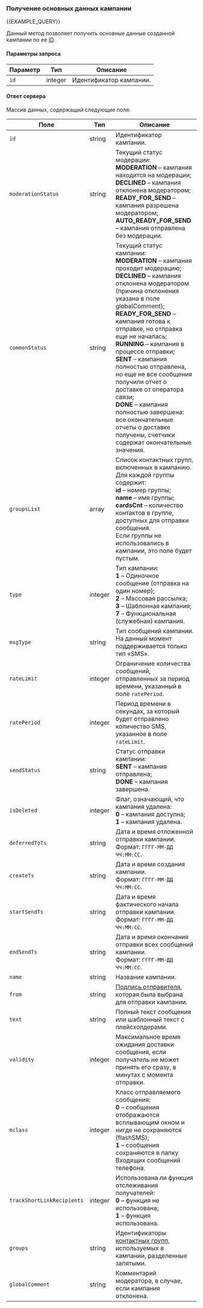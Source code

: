 ### Получение основных данных кампании
{{EXAMPLE_QUERY}}

Данный метод позволяет получить основные данные созданной кампании по ее [ID](other#glossary-id).

#### Параметры запроса

 Параметр     | Тип     | Описание
--------------|---------|-----------
`id`          | integer | Идентификатор кампании.

#### Ответ сервера

Массив данных, содержащий следующие поля:

Поле           | Тип     | Описание
---------------|---------|-----------
`id`           | string  | Идентификатор кампании.
`moderationStatus`         | string  | Текущий статус модерации:<br>**MODERATION** – кампания находится на модерации;<br>**DECLINED** – кампания отклонена модератором;<br>**READY_FOR_SEND** – кампания разрешена модератором;<br>**AUTO_READY_FOR_SEND** – кампания отправлена без модерации.
`commonStatus` | string  | Текущий статус кампании:<br>**MODERATION** – кампания проходит модерацию;<br>**DECLINED** – кампания отклонена модератором (причина отклонения указана в поле globalComment);<br>**READY_FOR_SEND** – кампания готова к отправке, но отправка еще не началась;<br>**RUNNING** – кампания в процессе отправки;<br>**SENT** – кампания полностью отправлена, но еще не все сообщения получили отчет о доставке от оператора связи;<br>**DONE** – кампания полностью завершена: все окончательные отчеты о доставке получены, счетчики содержат окончательные значения.
`groupsList`   | array  | Список контактных групп, включенных в кампанию.<br>Для каждой группы содержит:<br>**id** – номер группы;<br>**name** – имя группы;<br>**cardsCnt** – количество контактов в группе, доступных для отправки сообщения.<br>Если группы не использовались в кампании, это поле будет пустым. 
`type`         | integer | Тип кампании:<br>**1** – Одиночное сообщение (отправка на один номер);<br>**2** – Массовая рассылка;<br>**3** – Шаблонная кампания;<br>**7** – Функциональная (служебная) кампания.
`msgType`      | string | Тип сообщений кампании.<br>На данный момент поддерживается только тип «SMS».
`rateLimit`    | integer | Ограничение количества сообщений, отправленных за период времени, указанный в поле `ratePeriod`. 
`ratePeriod`   | integer | Период времени в секундах, за который будет отправлено количество SMS, указанное в поле `rateLimit`.
`sendStatus`   | string | Статус отправки кампании:<br>**SENT** – кампания отправлена;<br>**DONE** – кампания завершена.
`isDeleted`    | integer | Флаг, означающий, что кампания удалена:<br>**0** – кампания доступна;<br>**1** – кампания удалена.
`deferredToTs` | string  | Дата и время отложенной отправки кампании.<br>Формат: `ГГГГ-ММ-ДД ЧЧ:ММ:СС`.
`createTs`     | string  | Дата и время создания кампании.<br>Формат: `ГГГГ-ММ-ДД ЧЧ:ММ:СС`.
`startSendTs`  | string  | Дата и время фактического начала отправки кампании.<br>Формат: `ГГГГ-ММ-ДД ЧЧ:ММ:СС`.
`endSendTs`    | string  | Дата и время окончания отправки всех сообщений кампании.<br>Формат: `ГГГГ-ММ-ДД ЧЧ:ММ:СС`.
`name`         | string  | Название кампании.
`from`         | string  | [Подпись отправителя](other#glossary-sender-id), которая была выбрана для отправки кампании.
`text`         | string  | Полный текст сообщения или шаблонный текст с плейсхолдерами.
`validity`     | integer | Максимальное время ожидания доставки сообщения, если получатель не может принять его сразу, в минутах с момента отправки.
`mclass`       | integer  | Класс отправляемого сообщения:<br>**0** – сообщения отображаются всплывающим окном и нигде не сохраняются (flashSMS);<br>**1** – сообщения сохраняются в папку Входящих сообщений телефона.
`trackShortLinkRecipients` | integer | Использована ли функция отслеживания получателей:<br>**0** – функция не использована;<br>**1** – функция использована.
`groups`         | string  | Идентификаторы [контактных групп](../../contact-book/contact-groups), используемых в кампании, разделенные запятыми.  
`globalComment`  | string  | Комментарий модератора, в случае, если кампания отклонена.




